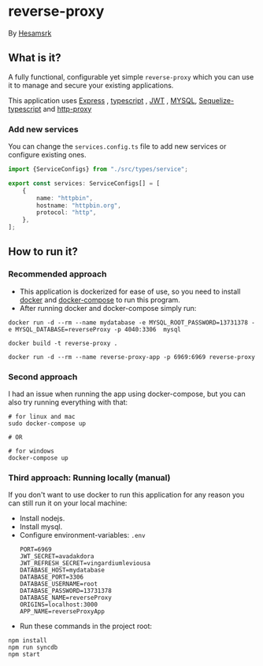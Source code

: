 # reverse-proxy

By [Hesamsrk](https://www.linkedin.com/in/hesamsrk/)

## What is it?

A fully functional, configurable yet simple `reverse-proxy` which you can use it to manage and secure your existing
applications.

This application uses [Express](https://www.npmjs.com/package/express)
, [typescript](https://www.npmjs.com/package/typescript)
, [JWT](https://jwt.io/)
, [MYSQL](https://www.mysql.com/), [Sequelize-typescript](https://www.npmjs.com/package/Sequelize-typescript)
and [http-proxy](https://www.npmjs.com/package/http-proxy)

### Add new services

You can change the `services.config.ts` file to add new services or configure existing ones.

```typescript
import {ServiceConfigs} from "./src/types/service";

export const services: ServiceConfigs[] = [
    {
        name: "httpbin",
        hostname: "httpbin.org",
        protocol: "http",
    },
];
```

## How to run it?

### Recommended approach

- This application is dockerized for ease of use, so you need to install [docker](https://docs.docker.com/get-docker/)
  and [docker-compose](https://docs.docker.com/compose/install/) to run this program.
- After running docker and docker-compose simply run:

```
docker run -d --rm --name mydatabase -e MYSQL_ROOT_PASSWORD=13731378 -e MYSQL_DATABASE=reverseProxy -p 4040:3306  mysql

docker build -t reverse-proxy .

docker run -d --rm --name reverse-proxy-app -p 6969:6969 reverse-proxy
```

### Second approach

I had an issue when running the app using docker-compose, but you can also try running everything with that:

```
# for linux and mac
sudo docker-compose up

# OR

# for windows
docker-compose up
```

### Third approach: Running locally (manual)

If you don't want to use docker to run this application for any reason you can still run it on your local machine:

- Install nodejs.
- Install mysql.
- Configure environment-variables:
  `.env`
  ```
  PORT=6969
  JWT_SECRET=avadakdora
  JWT_REFRESH_SECRET=vingardiumleviousa
  DATABASE_HOST=mydatabase
  DATABASE_PORT=3306
  DATABASE_USERNAME=root
  DATABASE_PASSWORD=13731378
  DATABASE_NAME=reverseProxy
  ORIGINS=localhost:3000
  APP_NAME=reverseProxyApp
  ```
- Run these commands in the project root:

```
npm install
npm run syncdb
npm start
```
